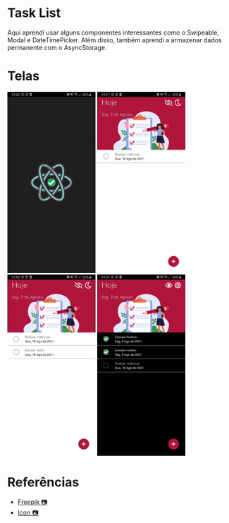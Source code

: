 # Task List
Aqui aprendi usar alguns componentes interessantes como o Swipeable, Modal e DateTimePicker. Além disso, também aprendi a armazenar dados permanente com o AsyncStorage.

# Telas
<p float="left">
  <img src="./telas/open.gif" width="200" title='Tela Splash' />
  <img src="./telas/addTask.gif" width="200" title='Adicionar Tarefa'/> 
  <img src="./telas/delete.gif" width="200" title='Deletar'/> 
  <img src="./telas/light_view.gif" width="200" title='Light'/> 

</p>

# Referências

- [Freepik 📷](https://br.freepik.com/vetores-gratis/lista-de-verificacao-ou-conceito-de-pesquisa_9649176.htm#page=1&query=task&position=17)
- [Icon 📷](https://iconscout.com/)
